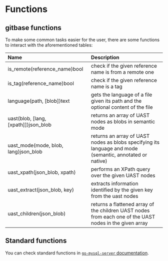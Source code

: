# Functions

## gitbase functions

To make some common tasks easier for the user, there are some functions to interact with the aforementioned tables:

|     Name     |                                               Description                                                                      |
|:-------------|:-------------------------------------------------------------------------------------------------------------------------------|
|is_remote(reference_name)bool| check if the given reference name is from a remote one                                                          |
|is_tag(reference_name)bool| check if the given reference name is a tag                                                                         |
|language(path, [blob])text| gets the language of a file given its path and the optional content of the file                                    |
|uast(blob, [lang, [xpath]])json_blob| returns an array of UAST nodes as blobs in semantic mode                                                 |
|uast_mode(mode, blob, lang)json_blob| returns an array of UAST nodes as blobs specifying its language and mode (semantic, annotated or native) |
|uast_xpath(json_blob, xpath)| performs an XPath query over the given UAST nodes                                                                |
|uast_extract(json_blob, key)| extracts information identified by the given key from the uast nodes                                             |
|uast_children(json_blob)| returns a flattened array of the children UAST nodes from each one of the UAST nodes in the given array              |

## Standard functions

You can check standard functions in [`go-mysql-server` documentation](https://github.com/src-d/go-mysql-server/tree/28b0ab840c6aeb47b77598496ee4fc4aadec7feb#custom-functions).

